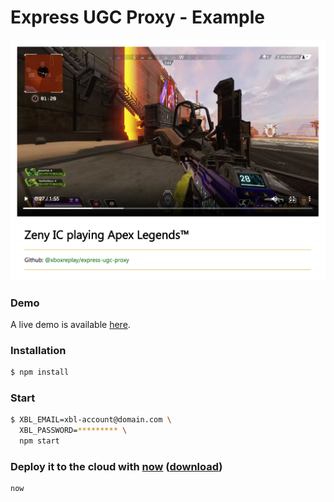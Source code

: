 # Express UGC Proxy - Example

<img src="example-preview.png" width="520">

### Demo

A live demo is available [here](https://express-ugc-proxy-demo.xboxreplay.now.sh).

### Installation

```bash
$ npm install
```

### Start

```bash
$ XBL_EMAIL=xbl-account@domain.com \
  XBL_PASSWORD=********* \
  npm start
```

### Deploy it to the cloud with [now](https://zeit.co/now) ([download](https://zeit.co/download))

```bash
now
```
